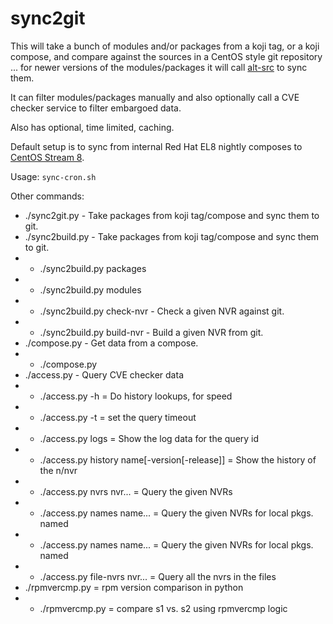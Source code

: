 sync2git
========

This will take a bunch of modules and/or packages from a koji tag, or a
koji compose, and compare against the sources in a CentOS style git
repository ... for newer versions of the modules/packages it will call
[alt-src](https://github.com/release-engineering/alt-src) to sync them.

It can filter modules/packages manually and also optionally call a
CVE checker service to filter embargoed data.

Also has optional, time limited, caching.

Default setup is to sync from internal Red Hat EL8 nightly composes to
[CentOS Stream 8](https://git.centos.org/rpms/centos-release-stream/).

Usage:
    `sync-cron.sh`

Other commands:
 * ./sync2git.py - Take packages from koji tag/compose and sync them to git.
 * ./sync2build.py - Take packages from koji tag/compose and sync them to git.
 * * ./sync2build.py packages
 * * ./sync2build.py modules
 * * ./sync2build.py check-nvr - Check a given NVR against git.
 * * ./sync2build.py build-nvr - Build a given NVR from git.
 * ./compose.py - Get data from a compose.
 * * ./compose.py <compose-base-url>
 * ./access.py - Query CVE checker data
 * * ./access.py -h = Do history lookups, for speed
 * * ./access.py -t <duration> = set the query timeout
 * * ./access.py logs <query-id> = Show the log data for the query id
 * * ./access.py history name[-version[-release]] = Show the history of the n/nvr
 * * ./access.py nvrs nvr... = Query the given NVRs
 * * ./access.py names name... = Query the given NVRs for local pkgs. named
 * * ./access.py names name... = Query the given NVRs for local pkgs. named
 * * ./access.py file-nvrs nvr... = Query all the nvrs in the files
 * ./rpmvercmp.py = rpm version comparison in python
 * * ./rpmvercmp.py <s1> <s2> = compare s1 vs. s2 using rpmvercmp logic
